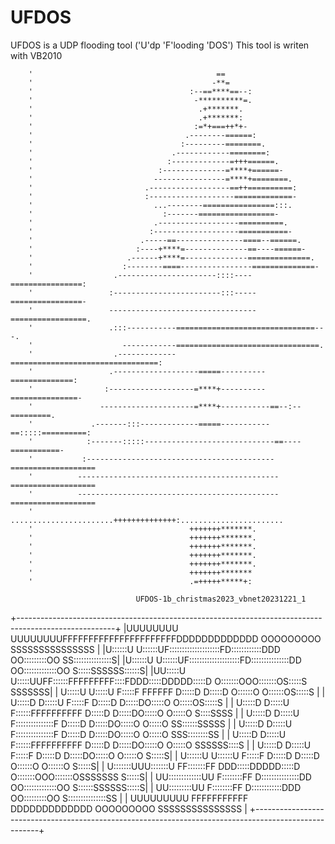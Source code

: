 # UFDOS
UFDOS is a UDP flooding tool ('U'dp 'F'looding 'DOS')
This tool is writen with VB2010

        '                                         ==                                            
        '                                        -**=                                           
        '                                   :--==****==--:                                      
        '                                    -**********=.                                      
        '                                     .+*******.                                        
        '                                     .+*******:                                        
        '                                    :=*+===++*+-                                       
        '                                  .--------======:                                     
        '                                 :---------========.                                   
        '                               .------------========:                                  
        '                              :-------------=+++======.                                
        '                            :--------------=****+======-                               
        '                           ----------------=****+========.                             
        '                         .------------------==++==========:                            
        '                         :-------------------=============-                            
        '                           ...--------================:::.                             
        '                             :-------=================-                                
        '                           .------------------==========.                              
        '                          :-------------------===========-                             
        '                        .-----==---------------====--======.                           
        '                       :----+****=--------------==----======-                          
        '                     .------+****=--------------==============.                        
        '                    :--------====----------------==============-                       
        '                  .----------------------::::----================:                     
        '                 :------------------------:::-----================-                    
        '                 ---------------------------------=================.                   
        '                 .:::-----------===============================---.                    
        '                    ------------================================.                      
        '                  .-------------=================================:                     
        '                 .-------------------=====----------==============:                    
        '                :-------------------=****+----------===============-                   
        '               ---------------------=****+-----------==--:--=========.                 
        '             .-------:::-------------=====-----------==:::::==========:                
        '            :-------:::::-----------------------------==----===========-               
        '           :------------------------------------------===================              
        '          ---------------------------------------------=================== 
        '          ---------------------------------------------=================== 
        '            .......................++++++++++++++:.......................  
        '                                   +++++++*******.
        '                                   +++++++*******.
        '                                   +++++++*******.
        '                                   +++++++*******.
        '                                   +++++++*******.
        '                                   +++++++******* 
        '                                   .=+++++*****+: 

                                UFDOS-1b_christmas2023_vbnet20231221_1
+------------------------------------------------------------------------------------------------------+
|UUUUUUUU     UUUUUUUUFFFFFFFFFFFFFFFFFFFFFFDDDDDDDDDDDDD             OOOOOOOOO        SSSSSSSSSSSSSSS |
|U::::::U     U::::::UF::::::::::::::::::::FD::::::::::::DDD        OO:::::::::OO    SS:::::::::::::::S|
|U::::::U     U::::::UF::::::::::::::::::::FD:::::::::::::::DD    OO:::::::::::::OO S:::::SSSSSS::::::S|
|UU:::::U     U:::::UUFF::::::FFFFFFFFF::::FDDD:::::DDDDD:::::D  O:::::::OOO:::::::OS:::::S     SSSSSSS|
| U:::::U     U:::::U   F:::::F       FFFFFF  D:::::D    D:::::D O::::::O   O::::::OS:::::S            |
| U:::::D     D:::::U   F:::::F               D:::::D     D:::::DO:::::O     O:::::OS:::::S            |
| U:::::D     D:::::U   F::::::FFFFFFFFFF     D:::::D     D:::::DO:::::O     O:::::O S::::SSSS         |
| U:::::D     D:::::U   F:::::::::::::::F     D:::::D     D:::::DO:::::O     O:::::O  SS::::::SSSSS    |
| U:::::D     D:::::U   F:::::::::::::::F     D:::::D     D:::::DO:::::O     O:::::O    SSS::::::::SS  |
| U:::::D     D:::::U   F::::::FFFFFFFFFF     D:::::D     D:::::DO:::::O     O:::::O       SSSSSS::::S |
| U:::::D     D:::::U   F:::::F               D:::::D     D:::::DO:::::O     O:::::O            S:::::S|
| U::::::U   U::::::U   F:::::F               D:::::D    D:::::D O::::::O   O::::::O            S:::::S|
| U:::::::UUU:::::::U FF:::::::FF           DDD:::::DDDDD:::::D  O:::::::OOO:::::::OSSSSSSS     S:::::S|
|  UU:::::::::::::UU  F::::::::FF           D:::::::::::::::DD    OO:::::::::::::OO S::::::SSSSSS:::::S|
|    UU:::::::::UU    F::::::::FF           D::::::::::::DDD        OO:::::::::OO   S:::::::::::::::SS |
|      UUUUUUUUU      FFFFFFFFFFF           DDDDDDDDDDDDD             OOOOOOOOO      SSSSSSSSSSSSSSS   |
+------------------------------------------------------------------------------------------------------+
